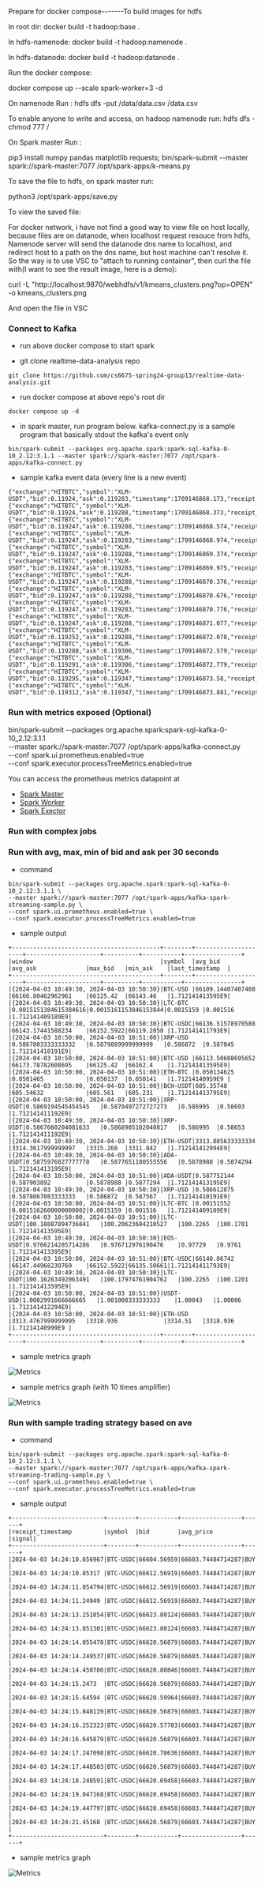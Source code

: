 Prepare for docker compose-------To build images for hdfs

In root dir: docker build -t hadoop:base .

In hdfs-namenode: docker build -t hadoop:namenode .

In hdfs-datanode: docker build -t hadoop:datanode .


Run the docker compose:

docker compose up --scale spark-worker=3 -d

On namenode Run : hdfs dfs -put /data/data.csv /data.csv

To enable anyone to write and access, on hadoop namenode run: hdfs dfs -chmod 777 /

On Spark master Run : 

  pip3 install numpy pandas matplotlib requests; bin/spark-submit --master spark://spark-master:7077 /opt/spark-apps/k-means.py

To save the file to hdfs, on spark master run:

  python3 /opt/spark-apps/save.py

To view the saved file:

For docker network, i have not find a good way to view file on host locally, because files are on datanode, when localhost request resouce from hdfs, Namenode server will send the datanode dns name to localhost, and redirect host to a path on the dns name, but host machine can't resolve it. So the way is to use VSC to "attach to running container", then curl the file with(I want to see the result image, here is a demo):

curl -L "http://localhost:9870/webhdfs/v1/kmeans_clusters.png?op=OPEN" -o kmeans_clusters.png

And open the file in VSC


### Connect to Kafka

- run above docker compose to start spark

- git clone realtime-data-analysis repo

```
git clone https://github.com/cs6675-spring24-group13/realtime-data-analysis.git
```

- run docker compose at above repo's root dir

```
docker compose up -d
```


- in spark master, run program below. kafka-connect.py is a sample program that basically stdout the kafka's event only

```
bin/spark-submit --packages org.apache.spark:spark-sql-kafka-0-10_2.12:3.1.1 --master spark://spark-master:7077 /opt/spark-apps/kafka-connect.py
```

- sample kafka event data (every line is a new event)

```
{"exchange":"HITBTC","symbol":"XLM-USDT","bid":0.11924,"ask":0.119283,"timestamp":1709146868.173,"receipt_timestamp":1709146868.180787}
{"exchange":"HITBTC","symbol":"XLM-USDT","bid":0.11924,"ask":0.119288,"timestamp":1709146868.373,"receipt_timestamp":1709146868.397893}
{"exchange":"HITBTC","symbol":"XLM-USDT","bid":0.119247,"ask":0.119288,"timestamp":1709146868.574,"receipt_timestamp":1709146868.5954921}
{"exchange":"HITBTC","symbol":"XLM-USDT","bid":0.119247,"ask":0.119283,"timestamp":1709146868.974,"receipt_timestamp":1709146869.012954}
{"exchange":"HITBTC","symbol":"XLM-USDT","bid":0.119247,"ask":0.119288,"timestamp":1709146869.374,"receipt_timestamp":1709146869.4037209}
{"exchange":"HITBTC","symbol":"XLM-USDT","bid":0.119247,"ask":0.119283,"timestamp":1709146869.975,"receipt_timestamp":1709146870.0044413}
{"exchange":"HITBTC","symbol":"XLM-USDT","bid":0.119247,"ask":0.119288,"timestamp":1709146870.376,"receipt_timestamp":1709146870.409218}
{"exchange":"HITBTC","symbol":"XLM-USDT","bid":0.119247,"ask":0.119288,"timestamp":1709146870.676,"receipt_timestamp":1709146870.872053}
{"exchange":"HITBTC","symbol":"XLM-USDT","bid":0.119247,"ask":0.119283,"timestamp":1709146870.776,"receipt_timestamp":1709146870.87225}
{"exchange":"HITBTC","symbol":"XLM-USDT","bid":0.119247,"ask":0.119288,"timestamp":1709146871.077,"receipt_timestamp":1709146871.4190223}
{"exchange":"HITBTC","symbol":"XLM-USDT","bid":0.119252,"ask":0.119288,"timestamp":1709146872.078,"receipt_timestamp":1709146872.2285795}
{"exchange":"HITBTC","symbol":"XLM-USDT","bid":0.119288,"ask":0.119306,"timestamp":1709146872.579,"receipt_timestamp":1709146872.6436334}
{"exchange":"HITBTC","symbol":"XLM-USDT","bid":0.119291,"ask":0.119306,"timestamp":1709146872.779,"receipt_timestamp":1709146872.78021}
{"exchange":"HITBTC","symbol":"XLM-USDT","bid":0.119295,"ask":0.119347,"timestamp":1709146873.58,"receipt_timestamp":1709146873.587899}
{"exchange":"HITBTC","symbol":"XLM-USDT","bid":0.119312,"ask":0.119347,"timestamp":1709146873.881,"receipt_timestamp":1709146874.0210495}
```

### Run with metrics exposed (Optional)

bin/spark-submit --packages org.apache.spark:spark-sql-kafka-0-10_2.12:3.1.1 \
--master spark://spark-master:7077 /opt/spark-apps/kafka-connect.py \
--conf spark.ui.prometheus.enabled=true \
--conf spark.executor.processTreeMetrics.enabled=true

You can access the prometheus metrics datapoint at 

- [Spark Master](http://localhost:8080/metrics/master/prometheus/)
- [Spark Worker](http://localhost:8081/metrics/prometheus/)
- [Spark Exector](http://localhost:4040/metrics/prometheus/)

### Run with complex jobs

### Run with avg, max, min of bid and ask per 30 seconds

- command

```
bin/spark-submit --packages org.apache.spark:spark-sql-kafka-0-10_2.12:3.1.1 \
--master spark://spark-master:7077 /opt/spark-apps/kafka-spark-streaming-sample.py \
--conf spark.ui.prometheus.enabled=true \
--conf spark.executor.processTreeMetrics.enabled=true
```

- sample output

```
+------------------------------------------+--------+---------------------+---------------------+----------+-----------+----------------+
|window                                    |symbol  |avg_bid              |avg_ask              |max_bid   |min_ask    |last_timestamp  |
+------------------------------------------+--------+---------------------+---------------------+----------+-----------+----------------+
|{2024-04-03 10:49:30, 2024-04-03 10:50:30}|BTC-USD |66109.14407407408    |66166.80462962961    |66125.42  |66143.46   |1.712141413595E9|
|{2024-04-03 10:49:30, 2024-04-03 10:50:30}|LTC-BTC |0.0015151384615384616|0.0015161153846153844|0.0015159 |0.001516   |1.712141409189E9|
|{2024-04-03 10:49:30, 2024-04-03 10:50:30}|BTC-USDC|66136.51578970588    |66143.17441588234    |66152.5922|66119.2058 |1.712141411793E9|
|{2024-04-03 10:50:00, 2024-04-03 10:51:00}|XRP-USD |0.5867803333333332   |0.5879889999999999   |0.586872  |0.587845   |1.712141410191E9|
|{2024-04-03 10:50:00, 2024-04-03 10:51:00}|BTC-USD |66113.50608695652    |66173.78782608695    |66125.42  |66162.4    |1.712141413595E9|
|{2024-04-03 10:50:00, 2024-04-03 10:51:00}|ETH-BTC |0.050134625          |0.0501465            |0.050137  |0.050141   |1.71214140959E9 |
|{2024-04-03 10:50:00, 2024-04-03 10:51:00}|BCH-USDT|605.35748            |605.54632            |605.561   |605.231    |1.712141413795E9|
|{2024-04-03 10:50:00, 2024-04-03 10:51:00}|XRP-USDT|0.5869194545454545   |0.5870497272727273   |0.586995  |0.58693    |1.712141411192E9|
|{2024-04-03 10:49:30, 2024-04-03 10:50:30}|XRP-USDT|0.5867660204081633   |0.5868905102040817   |0.586995  |0.58653    |1.712141411192E9|
|{2024-04-03 10:49:30, 2024-04-03 10:50:30}|ETH-USDT|3313.805633333334    |3314.3617999999997   |3315.268  |3311.842   |1.712141412994E9|
|{2024-04-03 10:49:30, 2024-04-03 10:50:30}|ADA-USDT|0.5875976027777778   |0.5877651180555556   |0.5878988 |0.5874294  |1.712141413195E9|
|{2024-04-03 10:50:00, 2024-04-03 10:51:00}|ADA-USDT|0.587752144          |0.587903892          |0.5878988 |0.5877294  |1.712141413195E9|
|{2024-04-03 10:49:30, 2024-04-03 10:50:30}|XRP-USD |0.586612875          |0.5878067083333333   |0.586872  |0.587567   |1.712141410191E9|
|{2024-04-03 10:50:00, 2024-04-03 10:51:00}|LTC-BTC |0.00151552           |0.0015162600000000002|0.0015159 |0.001516   |1.712141409189E9|
|{2024-04-03 10:50:00, 2024-04-03 10:51:00}|LTC-USDT|100.18887894736841   |100.20623684210527   |100.2265  |100.1701   |1.712141413595E9|
|{2024-04-03 10:49:30, 2024-04-03 10:50:30}|EOS-USDT|0.9766214285714286   |0.976712976190476    |0.97729   |0.9761     |1.712141413395E9|
|{2024-04-03 10:50:00, 2024-04-03 10:51:00}|BTC-USDC|66140.86742          |66147.44968230769    |66152.5922|66135.50661|1.712141411793E9|
|{2024-04-03 10:49:30, 2024-04-03 10:50:30}|LTC-USDT|100.16263492063491   |100.17974761904762   |100.2265  |100.1201   |1.712141413595E9|
|{2024-04-03 10:50:00, 2024-04-03 10:51:00}|USDT-USD|1.0002991666666665   |1.001008333333333    |1.00043   |1.00086    |1.712141412294E9|
|{2024-04-03 10:50:00, 2024-04-03 10:51:00}|ETH-USD |3313.4767999999995   |3318.936             |3314.51   |3318.936   |1.71214140999E9 |
+------------------------------------------+--------+---------------------+---------------------+----------+-----------+----------------+
```

- sample metrics graph

![Metrics](image/screencapture-localhost-4040-StreamingQuery-statistics-2024-04-03-06_54_32.png)

- sample metrics graph (with 10 times amplifier)

![Metrics](image/screencapture-localhost-4040-StreamingQuery-statistics-2024-04-03-12_29_21.png)

### Run with sample trading strategy based on ave

- command

```
bin/spark-submit --packages org.apache.spark:spark-sql-kafka-0-10_2.12:3.1.1 \
--master spark://spark-master:7077 /opt/spark-apps/kafka-spark-streaming-trading-sample.py \
--conf spark.ui.prometheus.enabled=true \
--conf spark.executor.processTreeMetrics.enabled=true
```

- sample output

```
+--------------------------+--------+-----------+-----------------+------+
|receipt_timestamp         |symbol  |bid        |avg_price        |signal|
+--------------------------+--------+-----------+-----------------+------+
|2024-04-03 14:24:10.656967|BTC-USDC|66604.56959|66603.74484714287|BUY   |
|2024-04-03 14:24:10.85317 |BTC-USDC|66612.56919|66603.74484714287|BUY   |
|2024-04-03 14:24:11.054794|BTC-USDC|66612.56919|66603.74484714287|BUY   |
|2024-04-03 14:24:11.24949 |BTC-USDC|66612.56919|66603.74484714287|BUY   |
|2024-04-03 14:24:13.251854|BTC-USDC|66623.80124|66603.74484714287|BUY   |
|2024-04-03 14:24:13.851301|BTC-USDC|66623.80124|66603.74484714287|BUY   |
|2024-04-03 14:24:14.055478|BTC-USDC|66620.56879|66603.74484714287|BUY   |
|2024-04-03 14:24:14.249537|BTC-USDC|66620.56879|66603.74484714287|BUY   |
|2024-04-03 14:24:14.450786|BTC-USDC|66620.80846|66603.74484714287|BUY   |
|2024-04-03 14:24:15.2473  |BTC-USDC|66620.56879|66603.74484714287|BUY   |
|2024-04-03 14:24:15.64594 |BTC-USDC|66620.59964|66603.74484714287|BUY   |
|2024-04-03 14:24:15.848139|BTC-USDC|66620.56879|66603.74484714287|BUY   |
|2024-04-03 14:24:16.252323|BTC-USDC|66620.57703|66603.74484714287|BUY   |
|2024-04-03 14:24:16.645879|BTC-USDC|66620.56879|66603.74484714287|BUY   |
|2024-04-03 14:24:17.247098|BTC-USDC|66620.78636|66603.74484714287|BUY   |
|2024-04-03 14:24:17.448503|BTC-USDC|66620.56879|66603.74484714287|BUY   |
|2024-04-03 14:24:18.248591|BTC-USDC|66620.69458|66603.74484714287|BUY   |
|2024-04-03 14:24:19.047168|BTC-USDC|66620.69458|66603.74484714287|BUY   |
|2024-04-03 14:24:19.447797|BTC-USDC|66620.69458|66603.74484714287|BUY   |
|2024-04-03 14:24:21.45168 |BTC-USDC|66620.56879|66603.74484714287|BUY   |
+--------------------------+--------+-----------+-----------------+------+
```

- sample metrics graph

![Metrics](image/screencapture-localhost-4040-StreamingQuery-statistics-2024-04-03-10_29_11.png)